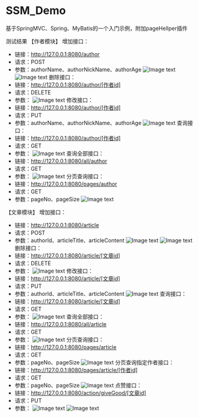 # SSM_Demo
基于SpringMVC、Spring、MyBatis的一个入门示例，附加pageHellper插件

测试结果
【作者模块】
增加接口：
 * 链接：http://127.0.0.1:8080/author
 * 请求：POST
 * 参数：authorName、authorNickName、authorAge
![Image text](https://raw.githubusercontent.com/ZDG-Kinlon/SSM_Demo/master/etc/增加作者.jpg)
![Image text](https://raw.githubusercontent.com/ZDG-Kinlon/SSM_Demo/master/etc/增加作者-年龄错误.jpg)
删除接口：
 * 链接：http://127.0.0.1:8080/author/[作者id]
 * 请求：DELETE
 * 参数：
![Image text](https://raw.githubusercontent.com/ZDG-Kinlon/SSM_Demo/master/etc/删除作者.jpg)
修改接口：
 * 链接：http://127.0.0.1:8080/author/[作者id]
 * 请求：PUT
 * 参数：authorName、authorNickName、authorAge
![Image text](https://raw.githubusercontent.com/ZDG-Kinlon/SSM_Demo/master/etc/修改作者.jpg)
查询接口：
 * 链接：http://127.0.0.1:8080/author/[作者id]
 * 请求：GET
 * 参数：
![Image text](https://raw.githubusercontent.com/ZDG-Kinlon/SSM_Demo/master/etc/查询作者.jpg)
查询全部接口：
 * 链接：http://127.0.0.1:8080/all/author
 * 请求：GET
 * 参数：
![Image text](https://raw.githubusercontent.com/ZDG-Kinlon/SSM_Demo/master/etc/查询全部作者.jpg)
分页查询接口：
 * 链接：http://127.0.0.1:8080/pages/author
 * 请求：GET
 * 参数：pageNo、pageSize
![Image text](https://raw.githubusercontent.com/ZDG-Kinlon/SSM_Demo/master/etc/分页查询作者.jpg)

【文章模块】
增加接口：
 * 链接：http://127.0.0.1:8080/article
 * 请求：POST
 * 参数：authorId、articleTitle、articleContent
![Image text](https://raw.githubusercontent.com/ZDG-Kinlon/SSM_Demo/master/etc/添加文章.jpg)
![Image text](https://raw.githubusercontent.com/ZDG-Kinlon/SSM_Demo/master/etc/添加文章-超字数.jpg)
删除接口：
 * 链接：http://127.0.0.1:8080/article/[文章id]
 * 请求：DELETE
 * 参数：
![Image text](https://raw.githubusercontent.com/ZDG-Kinlon/SSM_Demo/master/etc/删除文章.jpg)
修改接口：
 * 链接：http://127.0.0.1:8080/article/[文章id]
 * 请求：PUT
 * 参数：authorId、articleTitle、articleContent
![Image text](https://raw.githubusercontent.com/ZDG-Kinlon/SSM_Demo/master/etc/修改文章.jpg)
查询接口：
 * 链接：http://127.0.0.1:8080/article/[文章id]
 * 请求：GET
 * 参数：
![Image text](https://raw.githubusercontent.com/ZDG-Kinlon/SSM_Demo/master/etc/查询文章.jpg)
查询全部接口：
 * 链接：http://127.0.0.1:8080/all/article
 * 请求：GET
 * 参数：
![Image text](https://raw.githubusercontent.com/ZDG-Kinlon/SSM_Demo/master/etc/查询全部文章.jpg)
分页查询接口：
 * 链接：http://127.0.0.1:8080/pages/article
 * 请求：GET
 * 参数：pageNo、pageSize
![Image text](https://raw.githubusercontent.com/ZDG-Kinlon/SSM_Demo/master/etc/分页查询文章.jpg)
分页查询指定作者接口：
 * 链接：http://127.0.0.1:8080/pages/article/[作者id]
 * 请求：GET
 * 参数：pageNo、pageSize
![Image text](https://raw.githubusercontent.com/ZDG-Kinlon/SSM_Demo/master/etc/分页查询指定作者的全部文章.jpg)
点赞接口：
 * 链接：http://127.0.0.1:8080/action/giveGood/[文章id]
 * 请求：PUT
 * 参数：
![Image text](https://raw.githubusercontent.com/ZDG-Kinlon/SSM_Demo/master/etc/点赞成功.jpg)
![Image text](https://raw.githubusercontent.com/ZDG-Kinlon/SSM_Demo/master/etc/点赞失败-文章不存在.jpg)
